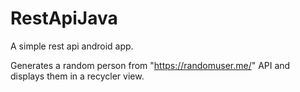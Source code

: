 # RestApiJava
A simple rest api android app.

Generates a random person from "https://randomuser.me/" API and displays them in a recycler view.
